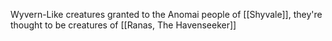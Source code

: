 Wyvern-Like creatures granted to the Anomai people of [[Shyvale]], they're thought to be creatures of [[Ranas, The Havenseeker]]